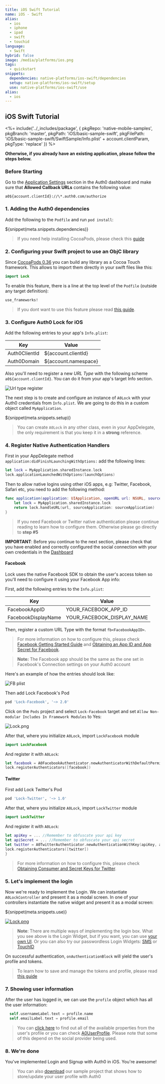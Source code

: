 ```yaml
---
title: iOS Swift Tutorial
name: iOS - Swift
alias:
  - ios
  - iphone
  - ipad
  - swift
  - touchid
language:
  - Swift
hybrid: false
image: /media/platforms/ios.png
tags:
  - quickstart
snippets:
  dependencies: native-platforms/ios-swift/dependencies
  setup: native-platforms/ios-swift/setup
  use: native-platforms/ios-swift/use
alias:
  - ios
---
```


## iOS Swift Tutorial

<%= include('../_includes/package', {
  pkgRepo: 'native-mobile-samples',
  pkgBranch: 'master',
  pkgPath: 'iOS/basic-sample-swift',
  pkgFilePath: 'iOS/basic-sample-swift/SwiftSample/Info.plist' + account.clientParam,
  pkgType: 'replace'
}) %>

**Otherwise, if you already have an existing application, please follow the steps below.**
### Before Starting

<div class="setup-callback">
<p>Go to the <a href="${uiAppSettingsURL}">Application Settings</a> section in the Auth0 dashboard and make sure that <b>Allowed Callback URLs</b> contains the following value:</p>

<pre><code>a0${account.clientId}://\*.auth0.com/authorize</pre></code>
</div>

### 1. Adding the Auth0 dependencies

Add the following to the `Podfile` and run `pod install`:

${snippet(meta.snippets.dependencies)}

> If you need help installing CocoaPods, please check this [guide](http://guides.cocoapods.org/using/getting-started.html)

### 2. Configuring your Swift project to use an ObjC library

Since [CocoaPods 0.36](http://blog.cocoapods.org/CocoaPods-0.36/) you can build any library as a Cocoa Touch framework. This allows to import them directly in your swift files like this:

```swift
import Lock
```

To enable this feature, there is a line at the top level of the `Podfile` (outside any target definition):

```ruby
use_frameworks!
```

> If you dont want to use this feature please read [this guide](/libraries/lock-ios/swift).

### 3. Configure Auth0 Lock for iOS

Add the following entries to your app's `Info.plist`:

<table class="table">
  <thead>
    <tr>
      <th>Key</th>
      <th>Value</th>
    </tr>
  </thead>
  <tr>
    <td>Auth0ClientId</td>
    <td>${account.clientId}</td>
  </tr>
  <tr>
    <td>Auth0Domain</td>
    <td>${account.namespace}</td>
  </tr>
</table>

Also you'll need to register a new _URL Type_ with the following scheme
`a0${account.clientId}`. You can do it from your app's target Info section.

![Url type register](https://cloudup.com/cwoiCwp7ZfA+)

The next step is to create and configure an instance of `A0Lock` with your Auth0 credentials from `Info.plist`. We are going to do this in a custom object called `MyApplication`.

${snippet(meta.snippets.setup)}

> You can create `A0Lock` in any other class, even in your AppDelegate, the only requirement is that you keep it in a **strong** reference.

### 4. Register Native Authentication Handlers

First in your AppDelegate method `application:didFinishLaunchingWithOptions:` add the following lines:

```swift
let lock = MyApplication.sharedInstance.lock
lock.applicationLaunchedWithOptions(launchOptions)
```

Then to allow native logins using other iOS apps, e.g: Twitter, Facebook, Safari etc, you need to add the following method:

```swift
func application(application: UIApplication, openURL url: NSURL, sourceApplication: String?, annotation: AnyObject?) -> Bool {
    let lock = MyApplication.sharedInstance.lock
    return lock.handleURL(url, sourceApplication: sourceApplication)
}
```

> If you need Facebook or Twitter native authentication please continue reading to learn how to configure them. Otherwise please go directly to __step #5__

**IMPORTANT**: Before you continue to the next section, please check that you have enabled and correctly configured the social connection with your own credentials in the [Dashboard](${uiURL}/#/connections/social)

#### Facebook

Lock uses the native Facebook SDK to obtain the user's access token so you'll need to configure it using your Facebook App info:

First, add the following entries to the `Info.plist`:

<table class="table">
  <thead>
    <tr>
      <th>Key</th>
      <th>Value</th>
    </tr>
  </thead>
  <tr>
    <td>FacebookAppID</td>
    <td>YOUR_FACEBOOK_APP_ID</td>
  </tr>
  <tr>
    <td>FacebookDisplayName</td>
    <td>YOUR_FACEBOOK_DISPLAY_NAME</td>
  </tr>
</table>

Then, register a custom URL Type with the format `fb<FacebookAppID>`.

> For more information on how to configure this, please check [Facebook Getting Started Guide](https://developers.facebook.com/docs/ios/getting-started) and [Obtaining an App ID and App Secret for Facebook](/connections/social/facebook).

> **Note:** The Facebook app should be the same as the one set in Facebook's Connection settings on your Auth0 account

Here's an example of how the entries should look like:

![FB plist](https://cloudup.com/cYOWHbPp8K4+)

Then add Lock Facebook's Pod

```ruby
pod 'Lock-Facebook', '~> 2.0'
```

Click on the `Pods` project and select `Lock-Facebook` target and set `Allow Non-modular Includes In Framework Modules` to Yes:

![Lock.png](/media/articles/native-platforms/ios-swift/Facebook-Config-Screenshot.png)

After that, where you initialize `A0Lock`, import `LockFacebook` module

```swift
import LockFacebook
```

And register it with `A0Lock`:

```swift
let facebook = A0FacebookAuthenticator.newAuthenticatorWithDefaultPermissions()
lock.registerAuthenticators([facebook])
```

#### Twitter

First add Lock Twitter's Pod

```ruby
pod 'Lock-Twitter', '~> 1.0'
```

After that, where you initialize `A0Lock`, import `LockTwitter` module

```swift
import LockTwitter
```

And register it with `A0Lock`:

```swift
let apiKey = ... //Remember to obfuscate your api key
let apiSecret = ... //Remember to obfuscate your api secret
let twitter = A0TwitterAuthenticator.newAuthenticationWithKey(apiKey, andSecret:apiSecret)
lock.registerAuthenticators([twitter])
}
```

> For more information on how to configure this, please check [Obtaining Consumer and Secret Keys for Twitter](/connections/social/twitter).

### 5. Let's implement the login
Now we're ready to implement the Login. We can instantiate `A0LockController` and present it as a modal screen. In one of your controllers instantiate the native widget and present it as a modal screen:

${snippet(meta.snippets.use)}

[![Lock.png](/media/articles/native-platforms/ios-swift/Lock-Widget-Screenshot.png)](https://auth0.com)

> **Note**: There are multiple ways of implementing the login box. What you see above is the Login Widget, but if you want, you can use [your own UI](/libraries/lock-ios/use-your-own-ui).
> Or you can also try our passwordless Login Widgets: [SMS](/libraries/lock-ios#sms) or [TouchID](/libraries/lock-ios#touchid)

On successful authentication, `onAuthenticationBlock` will yield the user's profile and tokens.

> To learn how to save and manage the tokens and profile, please read [this guide](/libraries/lock-ios/save-and-refresh-jwt-tokens)

### 7. Showing user information

After the user has logged in, we can use the `profile` object which has all the user information:

```swift
  self.usernameLabel.text = profile.name
  self.emailLabel.text = profile.email
```

> You can [click here](/user-profile) to find out all of the available properties from the user's profile or you can check [A0UserProfile](https://github.com/auth0/Lock.iOS-OSX/blob/master/Pod/Classes/Core/A0UserProfile.h). Please note that some of this depend on the social provider being used.

### 8. We're done

You've implemented Login and Signup with Auth0 in iOS. You're awesome!

> You can also <a href="/native-mobile-samples/master/create-package?path=iOS/profile-sample-swift&type=replace&filePath=iOS/profile-sample-swift/ProfileSample/Info.plist${account.clientParam}">download</a> our sample project that shows how to store/update your user profile with Auth0
